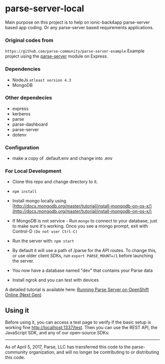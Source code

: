 # parse-server-local

Main purpose on this project is to help on ionic-back4app parse-server based app coding. Or any parse-server based requirements applications.


### Original codes from
`
https://github.com/parse-community/parse-server-example
`
Example project using the [parse-server](https://github.com/ParsePlatform/parse-server) module on Express.


### Dependencies

* NodeJs `atleast version 4.3`
* MongoDB

### Other dependecies
* express
* kerberos
* parse
* parse-dashboard
* parse-server
* dotenv

### Configuration
* make a copy of .default.env and change into .env

### For Local Development
* Clone this repo and change directory to it.
* `npm install`
* Install mongo locally using [http://docs.mongodb.org/master/tutorial/install-mongodb-on-os-x/](http://docs.mongodb.org/master/tutorial/install-mongodb-on-os-x/)

* If MongoDB is not service - Run `mongo` to connect to your database, just to make sure it's working. Once you see a mongo prompt, exit with Control-D `(Do not user Ctrl-C)`
* Run the server with: `npm start`
* By default it will use a path of /parse for the API routes.  To change this, or use older client SDKs, run `export PARSE_MOUNT=/1` before launching the server.
* You now have a database named "dev" that contains your Parse data
* Install ngrok and you can test with devices

A detailed tutorial is available here:
[Running Parse Server on OpenShift Online (Next Gen)](https://blog.openshift.com/parse-server/)

## Using it

Before using it, you can access a test page to verify if the basic setup is working fine [http://localhost:1337/test](http://localhost:1337/test).
Then you can use the REST API, the JavaScript SDK, and any of our open-source SDKs:


-----
As of April 5, 2017, Parse, LLC has transferred this code to the parse-community organization, and will no longer be contributing to or distributing this code.

[license-svg]: https://img.shields.io/badge/license-BSD-lightgrey.svg
[license-link]: LICENSE
[open-collective-link]: https://opencollective.com/parse-server
